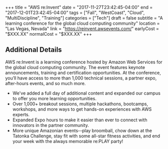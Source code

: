+++
title = "AWS re:Invent"
date = "2017-11-27T23:42:45-04:00"
end = "2017-12-01T23:42:45-04:00"
tags = ["Fall", "WestCoast", "Cloud", "MultiDiscipline", "Training"]
categories = ["Tech"]
draft = false
subtitle = "A learning conference for the global cloud computing community"
location = "Las Vegas, Nevada"
link = "https://reinvent.awsevents.com/"
earlyCost = "$XXX.XX"
normalCost = "$XXX.XX"
+++

<!--more-->

## Additional Details

AWS re:Invent is a learning conference hosted by Amazon Web Services for the global cloud computing community. The event features keynote announcements, training and certification opportunities. At the conference, you’ll have access to more than 1,000 technical sessions, a partner expo, after-hours events, and so much more.

- We've added a full day of additional content and expanded our campus to offer you more learning opportunities.
- Over 1,000+ breakout sessions, multiple hackathons, bootcamps, workshops, and more ways to get hands-on experiences with AWS experts.
- Expanded Expo hours to make it easier than ever to connect with innovators in the partner community.
- More unique Amazonian events--play broomball, chow down at the Tatonka Challenge, stay fit with some all-star fitness activities, and end your week with the always memorable re:PLAY party!